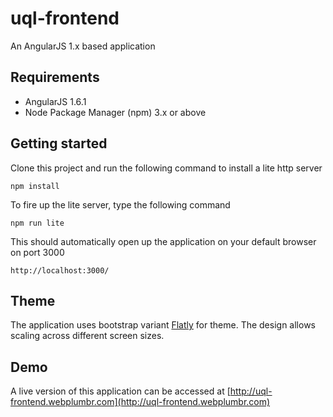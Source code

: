 # uql-frontend

An AngularJS 1.x based application

## Requirements

* AngularJS 1.6.1
* Node Package Manager (npm) 3.x or above

## Getting started

Clone this project and run the following command to install a lite http server

```
npm install
```

To fire up the lite server, type the following command

```
npm run lite
```

This should automatically open up the application on your default browser on port 3000

```
http://localhost:3000/
```

## Theme

The application uses bootstrap variant [Flatly](https://bootswatch.com/flatly/) for theme. The design allows scaling across different screen sizes.

## Demo

A live version of this application can be accessed at [http://uql-frontend.webplumbr.com](http://uql-frontend.webplumbr.com)

